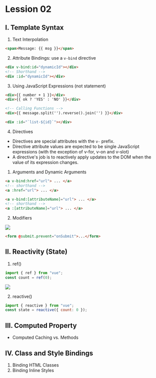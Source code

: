 # Lession 02

## I. Template Syntax

1. Text Interpolation

```html
<span>Message: {{ msg }}</span>
```

2. Attribute Bindings: use a `v-bind` directive

```html
<div v-bind:id="dynamicId"></div>
<!-- Shorthand -->
<div :id="dynamicId"></div>
```

3. Using JavaScript Expressions (not statement)

```html
<div>{{ number + 1 }}</div>
<div>{{ ok ? 'YES' : 'NO' }}</div>

<!-- Calling Functions -->
<div>{{ message.split('').reverse().join('') }}</div>

<div :id="`list-${id}`"></div>
```

4. Directives

- Directives are special attributes with the `v-` prefix.
- Directive attribute values are expected to be single JavaScript expressions (with the exception of v-for, v-on and v-slot)
- A directive's job is to reactively apply updates to the DOM when the value of its expression changes.

1. Arguments and Dynamic Arguments

```html
<a v-bind:href="url"> ... </a>
<!-- shorthand -->
<a :href="url"> ... </a>

<a v-bind:[attributeName]="url"> ... </a>
<!-- shorthand -->
<a :[attributeName]="url"> ... </a>
```

2. Modifiers

![](https://vuejs.org/assets/directive.7WSr6AKH.png)

```html
<form @submit.prevent="onSubmit">...</form>
```

## II. Reactivity (State)

1. ref()

```js
import { ref } from "vue";
const count = ref(0);
```

![](https://dmitripavlutin.com/5b662e804f0dada82fd6a9b2ff799139/ref-2.svg)

2. reactive()

```js
import { reactive } from "vue";
const state = reactive({ count: 0 });
```

## III. Computed Property

- Computed Caching vs. Methods

## IV. Class and Style Bindings

1. Binding HTML Classes
2. Binding Inline Styles
